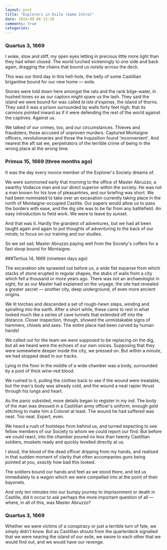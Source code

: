 ```yaml
---
layout: post
title: "Explorers in Exile (Game Intro)"
date: 2014-09-06 13:38
comments: true
categories: 
---
```


### Quartus 3, 1669

I woke, slow and stiff, my open eyes letting in precious little more light than they had when closed. The world lurched sickeningly to one side and back again, dragging the chains that bound us noisily across the deck.

This was our third day in this hell-hole, the belly of some Castillian brigantine bound for our new home &mdash; exile.

Stories were told down here amongst the rats and the rank bilge-water, in hushed tones so as our captors might spare us the lash. They said the island we were bound for was called *la isla d'espinas*, the island of thorns. They said it was a prison surrounded by walls forty feet high; that its cannons pointed inward as if it were defending the rest of the world against the captives. Against us.

We talked of our crimes, too, and our circumstances. Thieves and fraudsters; those accused of unproven murders. Captured Montaigne officers, revolutionaries and those the Inquisition found 'inconvenient'. And nearest the aft sat we, perpetrators of the terrible crime of being in the wrong place at the wrong time.

### Primus 15, 1669 (three months ago)

It was the day every novice member of the Explorer's Society dreams of.

We were summoned early that morning to the office of Master Abruzzo, a swarthy Vodacce man and our direct superior within the society. He was not a man known for his love of pleasantries, and our briefing was short. We had been nominated to take over an excavation currently taking place in the north of Montaigne-occupied Castille. Our papers would allow us to pass the borders with ease, and the dig site was to be far from any battlefield. An easy introduction to field work. We were to leave by sunset.

And that was it. Hardly the grandest of adventures, but we had all been taught again and again to put thoughts of adventuring to the back of our minds; to focus on our training and our studies.

So we set sail, Master Abruzzo paying well from the Society's coffers for a fast sloop bound for Montaigne.

###Tertius 14, 1669 (nineteen days ago)

The excavation site sprawled out before us, a wide flat expanse from which stacks of stone erupted in regular shapes, the stubs of walls from a city which fell a thousand or more years ago. There was not an archaeologist in sight, for as our Master had explained on the voyage, the site had revealed a greater secret &mdash; another city, deep underground, of even more ancient origins.

We lit torches and descended a set of rough-hewn steps, winding and spiralling into the earth. After a short while, these came to rest in what looked much like a series of cave tunnels that extended off into the distance. Closer inspection, though, showed the unmistakable signs of hammers, chisels and axes. The entire place had been carved by human hands!

We called out for the team we were supposed to be replacing on the dig, but all we heard were the echoes of our own voices. Supposing that they were somewhere deeper inside the city, we pressed on. But within a minute, we had stopped dead in our tracks.

Lying in the floor in the middle of a wide chamber was a body, surrounded by a pool of thick wine-red blood.

We rushed to it, pulling the clothes back to see if the wound were treatable, but the man's body was already cold, and the wound a neat rapier thrust through his lungs and heart.

As the panic subsided, more details began to register in my ind. The body of the man was dressed in a Castillian army officer's uniform, enough gold stitching to make him a Colonel at least. The wound he had suffered was neat. Too neat. Expert, even.

We heard a rush of footsteps from behind us, and turned expecting to see fellow members of our Society to whom we could report our find. But before we could react, into the chamber poured no less than twenty Castillian soldiers, muskets ready and quickly levelled directly at us.

I stood, the blood of the dead officer dripping from my hands, and realised in that sudden moment of clarity that often accompanies guns being pointed at you, *exactly* how bad this looked.

The soldiers bound our hands and feet as we stood there, and led us immediately to a wagon which we were compelled into at the point of their bayonets.

And only ten minutes into our bumpy journey to imprisonment or death in Castille, did it occur to ask perhaps the more important question of all &mdash; where, in all of this, was Master Abruzzo?

### Quartus 3, 1669

Whether we were victims of a conspiracy or just a terrible turn of fate, we simply didn't know. But as Castillian shouts from the quarterdeck signalled that we were nearing the island of our exile, we swore to each other that we would find out, and we would have our revenge.
